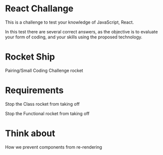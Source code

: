 # React Challange
This is a challenge to test your knowledge of JavaScript, React.

In this test there are several correct answers, as the objective is to evaluate your form of coding, and your skills using the proposed technology.

# Rocket Ship
Pairing/Small Coding Challenge rocket

# Requirements
Stop the Class rocket from taking off

Stop the Functional rocket from taking off

# Think about
How we prevent components from re-rendering
